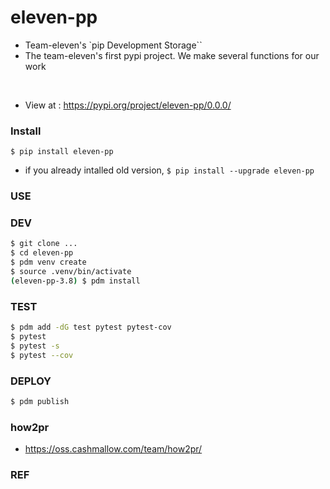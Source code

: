# eleven-pp
- Team-eleven's `pip Development Storage``
- The team-eleven's first pypi project. We make several functions for our work
<br>

- View at : https://pypi.org/project/eleven-pp/0.0.0/

### Install

`$ pip install eleven-pp`

- if you already intalled old version, 
`$ pip install --upgrade eleven-pp`

### USE



### DEV

```bash
$ git clone ...
$ cd eleven-pp
$ pdm venv create
$ source .venv/bin/activate
(eleven-pp-3.8) $ pdm install
```

### TEST

```bash
$ pdm add -dG test pytest pytest-cov
$ pytest
$ pytest -s
$ pytest --cov
```

### DEPLOY

```bash
$ pdm publish
```

### how2pr
- https://oss.cashmallow.com/team/how2pr/

### REF
